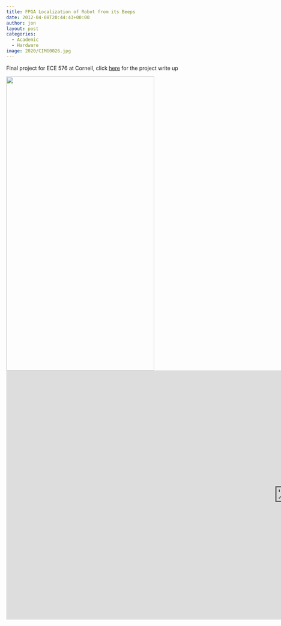 ```yaml
---
title: FPGA Localization of Robot from its Beeps
date: 2012-04-08T20:44:43+00:00
author: jon
layout: post
categories:
  - Academic
  - Hardware
image: 2020/CIMG0026.jpg
---
```

Final project for ECE 576 at Cornell, click [here](http://people.ece.cornell.edu/land/courses/ece5760/FinalProjects/f2009/jmd242_aps243/576JonAllisite/site/index.html) for the project write up

<img alt="" src="{{ site.image_host }}/2020/CIMG0026.jpg" title="Display" class="alignnone" width="394" height="782" />

<iframe width="1506" height="663" src="https://www.youtube.com/embed/4FUFWfnNqOc" frameborder="0" allow="accelerometer; autoplay; encrypted-media; gyroscope; picture-in-picture" allowfullscreen></iframe>
